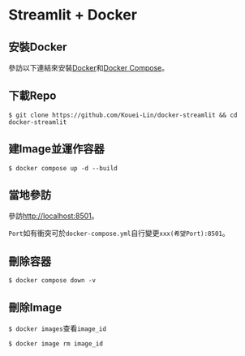 # Streamlit + Docker

## 安裝Docker

參訪以下連結來安裝[Docker](https://docs.docker.com/engine/install/)和[Docker Compose](https://docs.docker.com/compose/install/)。

## 下載Repo
`$ git clone https://github.com/Kouei-Lin/docker-streamlit && cd docker-streamlit`

## 建Image並運作容器
`$ docker compose up -d --build`

## 當地參訪
參訪[http://localhost:8501](http://localhost:8501)。

`Port`如有衝突可於`docker-compose.yml`自行變更`xxx(希望Port):8501`。

## 刪除容器
`$ docker compose down -v`

## 刪除Image
`$ docker images`查看`image_id`

`$ docker image rm image_id`
